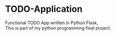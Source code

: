 # TODO-Application
Functional TODO App written in Python Flask,  
This is part of my python programming final project.
